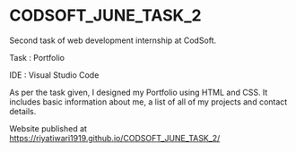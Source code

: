 # CODSOFT_JUNE_TASK_2
Second task of web development internship at CodSoft.

Task : Portfolio

IDE : Visual Studio Code

As per the task given, I designed my Portfolio using HTML and CSS. It includes basic information about me, a list of all of my projects and contact details.

Website published at https://riyatiwari1919.github.io/CODSOFT_JUNE_TASK_2/
